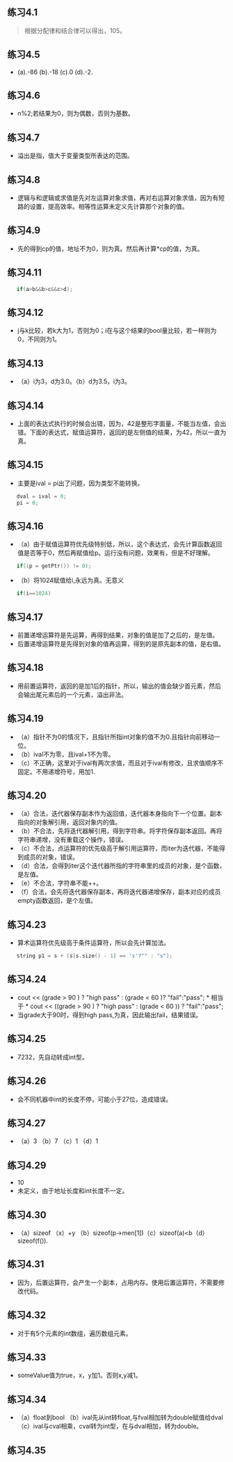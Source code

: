 ## 练习4.1
> 根据分配律和结合律可以得出，105。
## 练习4.5
* (a).-86 (b).-18 (c).0 (d).-2.
## 练习4.6
* n%2;若结果为0，则为偶数，否则为基数。
## 练习4.7
* 溢出是指，值大于变量类型所表达的范围。
## 练习4.8
* 逻辑与和逻辑或求值是先对左运算对象求值，再对右运算对象求值，因为有短路的设置，提高效率。相等性运算未定义先计算那个对象的值。
## 练习4.9
* 先的得到cp的值，地址不为0，则为真。然后再计算*cp的值，为真。
## 练习4.11
```cpp
   if(a>b&&b>c&&c>d);
```
## 练习4.12
* j与k比较，若k大为1，否则为0；i在与这个结果的bool量比较，若一样则为0，不同则为1。
## 练习4.13
* （a）i为3，d为3.0。（b）d为3.5，i为3。
## 练习4.14
* 上面的表达式执行的时候会出错，因为，42是整形字面量，不能当左值，会出错。下面的表达式，赋值运算符，返回的是左侧值的结果，为42，所以一直为真。
## 练习4.15
* 主要是ival = pi出了问题，因为类型不能转换。
```cpp
   dval = ival = 0;
   pi = 0;
```
## 练习4.16
* （a）由于赋值运算符优先级特别低，所以，这个表达式，会先计算函数返回值是否等于0，然后再赋值给p。运行没有问题，效果有，但是不好理解。
```cpp
   if((p = getPtr()) != 0);
```
* （b）将1024赋值给i,永远为真。无意义
```cpp
   if(i==1024)
```   
## 练习4.17
* 前置递增运算符是先运算，再得到结果，对象的值是加了之后的，是左值。
* 后置递增运算符是先得到对象的值再运算，得到的是原先副本的值，是右值。
## 练习4.18
* 用前置运算符，返回的是加1后的指针，所以，输出的值会缺少首元素，然后会输出尾元素后的一个元素，溢出非法。
## 练习4.19
* （a）指针不为0的情况下，且指针所指int对象的值不为0.且指针向前移动一位。
* （b）ival不为零，且ival+1不为零。
* （c）不正确，这里对于ival有两次求值，而且对于ival有修改，且求值顺序不固定。不用递增符号，用加1.
## 练习4.20
* （a）合法，迭代器保存副本作为返回值，迭代器本身指向下一个位置。副本指向的对象解引用，返回对象内的值。
* （b）不合法，先将迭代器解引用，得到字符串。将字符保存副本返回。再将字符串递增，没有重载这个操作，错误。
* （c）不合法，点运算符的优先级高于解引用运算符，而iter为迭代器，不能得到成员的对象，错误。
* （d）合法，会得到iter这个迭代器所指的字符串里的成员的对象，是个函数，是左值。
* （e）不合法，字符串不能++。
* （f）合法，会先将迭代器保存副本，再将迭代器递增保存，副本对应的成员empty函数返回，是个左值。
## 练习4.23
* 算术运算符优先级高于条件运算符，所以会先计算加法。
```cpp
   string p1 = s + (s[s.size() - 1] == 's'?"" : "s");
```
## 练习4.24
* cout << (grade > 90 ) ? "high pass" : (grade < 60 )? "fail":"pass";
* 相当于
* cout << ((grade > 90 ) ? "high pass" : (grade < 60 )) ? "fail":"pass";
* 当grade大于90时，得到high pass,为真，因此输出fail，结果错误。
## 练习4.25
* 7232，先自动转成int型。
## 练习4.26
* 会不同机器中int的长度不停，可能小于27位，造成错误。
## 练习4.27
* （a）3 （b）7 （c）1 （d）1
## 练习4.29
* 10
* 未定义，由于地址长度和int长度不一定。
## 练习4.30
* （a）sizeof （x）+y （b）sizeof(p->men[1])（c）sizeof(a)<b（d）sizeof(f()).
## 练习4.31
* 因为，后置运算符，会产生一个副本，占用内存。使用后置运算符，不需要修改代码。
## 练习4.32
* 对于有5个元素的int数组，遍历数组元素。
## 练习4.33
* someValue值为true，x，y加1。否则x,y减1。
## 练习4.34
* （a）float到bool （b）ival先从int转float,与fval相加转为double赋值给dval （c）ival与cval相乘，cval转为int型，在与dval相加，转为double。
## 练习4.35
